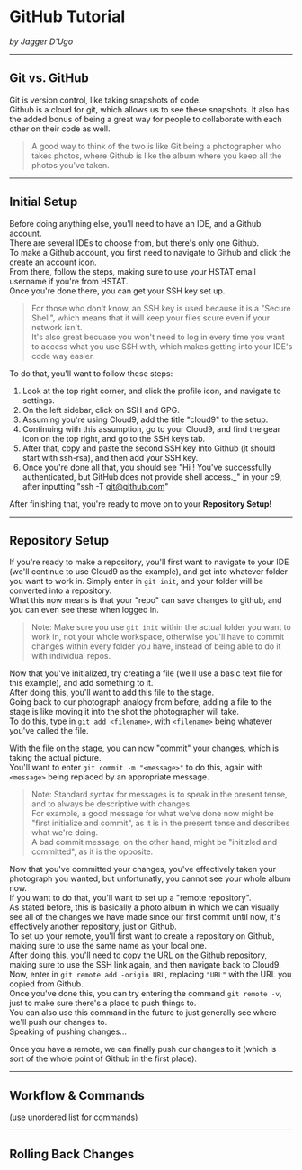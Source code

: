# GitHub Tutorial

_by Jagger D'Ugo_

---
## Git vs. GitHub

Git is version control, like taking snapshots of code.  
Github is a cloud for git, which allows us to see these snapshots. It also has the added bonus of being a great way for people to collaborate with each other on their code as well.  

> A good way to think of the two is like Git being a photographer who takes photos, where Github is like the album where you keep all the photos you've taken.

---
## Initial Setup

Before doing anything else, you'll need to have an IDE, and a Github account.  
There are several IDEs to choose from, but there's only one Github.  
To make a Github account, you first need to navigate to Github and click the create an account icon.  
From there, follow the steps, making sure to use your HSTAT email username if you're from HSTAT.  
Once you're done there, you can get your SSH key set up.
> For those who don't know, an SSH key is used because it is a "Secure Shell", which means that it will keep your files scure even if your network isn't.  
> It's also great becuase you won't need to log in every time you want to access what you use SSH with, which makes getting into your IDE's code way easier.  

To do that, you'll want to follow these steps:
1. Look at the top right corner, and click the profile icon, and navigate to settings.
2. On the left sidebar, click on SSH and GPG.
3. Assuming you're using Cloud9, add the title "cloud9" to the setup.
4. Continuing with this assumption, go to your Cloud9, and find the gear icon on the top right, and go to the SSH keys tab.
5. After that, copy and paste the second SSH key into Github (it should start with ssh-rsa), and then add your SSH key.
6. Once you're done all that, you should see "Hi <your username>! You've successfully authenticated, but GitHub does not provide shell access._" in your c9, after inputting "ssh -T git@github.com"

After finishing that, you're ready to move on to your **Repository Setup!**

---
## Repository Setup

If you're ready to make a repository, you'll first want to navigate to your IDE (we'll continue to use Cloud9 as the example), and get into whatever folder you want to work in.
Simply enter in `git init`, and your folder will be converted into a repository.  
What this now means is that your "repo" can save changes to github, and you can even see these when logged in.
> Note: Make sure you use `git init` within the actual folder you want to work in, not your whole workspace, otherwise you'll have to commit changes within every folder you have, instead of being able to do it with individual repos.  

Now that you've initialized, try creating a file (we'll use a basic text file for this example), and add something to it.  
After doing this, you'll want to add this file to the stage.  
Going back to our photograph analogy from before, adding a file to the stage is like moving it into the shot the photographer will take.  
To do this, type in `git add <filename>`, with `<filename>` being whatever you've called the file.

With the file on the stage, you can now "commit" your changes, which is taking the actual picture.  
You'll want to enter `git commit -m "<message>"` to do this, again with `<message>` being replaced by an appropriate message.
> Note: Standard syntax for messages is to speak in the present tense, and to always be descriptive with changes.  
For example, a good message for what we've done now might be "first initialize and commit", as it is in the present tense and describes what we're doing.  
A bad commit message, on the other hand, might be "initizled and committed", as it is the opposite.

Now that you've committed your changes, you've effectively taken your photograph you wanted, but unfortunatly, you cannot see your whole album now.  
If you want to do that, you'll want to set up a "remote repository".  
As stated before, this is basically a photo album in which we can visually see all of the changes we have made since our first commit until now, it's effectively another repository, just on Github.  
To set up your remote, you'll first want to create a repository on Github, making sure to use the same name as your local one.  
After doing this, you'll need to copy the URL on the Github repository, making sure to use the SSH link again, and then navigate back to Cloud9.  
Now, enter in `git remote add -origin URL`, replacing `"URL"` with the URL you copied from Github.  
Once you've done this, you can try entering the command `git remote -v`, just to make sure there's a place to push things to.  
You can also use this command in the future to just generally see where we'll push our changes to.  
Speaking of pushing changes...

Once you have a remote, we can finally push our changes to it (which is sort of the whole point of Github in the first place).  


---
## Workflow & Commands

(use unordered list for commands)

---
## Rolling Back Changes